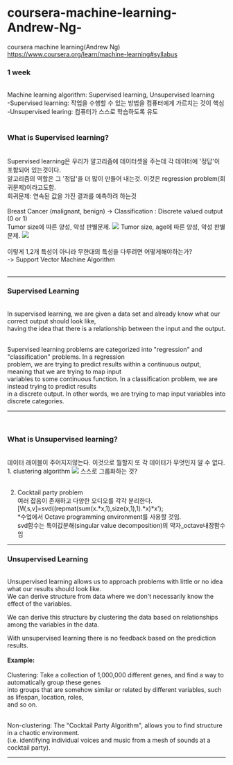# coursera-machine-learning-Andrew-Ng-
coursera machine learning(Andrew Ng)<br>
https://www.coursera.org/learn/machine-learning#syllabus

<h3>1 week</h3><br>
Machine learning algorithm: Supervised learning, Unsupervised learning<br>
-Supervised learning: 작업을 수행할 수 있는 방법을 컴퓨터에게 가르치는 것이 핵심<br>
-Unsupervised learing: 컴퓨터가 스스로 학습하도록 유도<br>
<br>
<h3>What is Supervised learning?</h3><br>
Supervised learning은 우리가 알고리즘에 데이터셋을 주는데 각 데이터에 '정답'이 포함되어 있는것이다.<br>
알고리즘의 역할은 그 '정답'을 더 많이 만들어 내는것. 이것은 regression problem(회귀문제)이라고도함.
<br>회귀문제: 연속된 값을 가진 결과를 예측하려 하는것<br><br>
Breast Cancer (malignant, benign) -> Classification : Discrete valued output (0 or 1)<br>
Tumor size에 따른 양성, 악성 판별문제.
<img src="https://user-images.githubusercontent.com/67510613/105625656-03513800-5e6e-11eb-8c6b-490fbd461fbc.JPG">
Tumor size, age에 따른 양성, 악성 판별문제.
<img src="https://user-images.githubusercontent.com/67510613/105625741-8c686f00-5e6e-11eb-9020-b89b6efd85ed.JPG">
<br><br>
이렇게 1,2개 특성이 아니라 무한대의 특성을 다루려면 어떻게해야하는가? <br>
-> Support Vector Machine Algorithm<br><br>
<hr>
<h3>Supervised Learning</h3><br>
In supervised learning, we are given a data set and already know what our correct output should look like, <br>
having the idea that there is a relationship between the input and the output.<br><br>

Supervised learning problems are categorized into "regression" and "classification" problems. In a regression<br> problem, we are trying to predict results within a continuous output, meaning that we are trying to map input <br>
variables to some continuous function. In a classification problem, we are instead trying to predict results <br>
in a discrete output. In other words, we are trying to map input variables into discrete categories. <br>
<hr><br>


<h3>What is Unsupervised learning?</h3><br>
데이터 레이블이 주어지지않는다. 이것으로 뭘할지 또 각 데이터가 무엇인지 알 수 없다.<br>
1. clustering algorithm
<img src="https://user-images.githubusercontent.com/67510613/105629761-3b657480-5e88-11eb-95f4-b2bd4782a045.JPG">
스스로 그룹화하는 것?<br><br>


2. Cocktail party problem<br>
여러 잡음이 존재하고 다양한 오디오를 각각 분리한다.<br>
[W,s,v]=svd((repmat(sum(x.*x,1),size(x,1),1).*x)*x');<br>
*수업에서 Octave programming environment를 사용할 것임.<br>
svd함수는 특이값분해(singular value decomposition)의 약자_octave내장함수임
<hr>
<h3>Unsupervised Learning</h3><br>
Unsupervised learning allows us to approach problems with little or no idea what our results should look like. <br>
We can derive structure from data where we don't necessarily know the effect of the variables.<br>

We can derive this structure by clustering the data based on relationships among the variables in the data.<br>

With unsupervised learning there is no feedback based on the prediction results.<br>
<br>
<strong>Example:</strong><br>
<br>
Clustering: Take a collection of 1,000,000 different genes, and find a way to automatically group these genes <br>
into groups that are somehow similar or related by different variables, such as lifespan, location, roles, <br>
and so on.<br><br>

Non-clustering: The "Cocktail Party Algorithm", allows you to find structure in a chaotic environment. <br>
(i.e. identifying individual voices and music from a mesh of sounds at a cocktail party).<br>
<hr>




